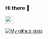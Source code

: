 <!--
Here are some ideas to get you started:

- 🔭 I’m currently working on ...
- 🌱 I’m currently learning ...
- 👯 I’m looking to collaborate on ...
- 🤔 I’m looking for help with ...
- 💬 Ask me about ...
- 📫 How to reach me: ...
- 😄 Pronouns: ...
- ⚡ Fun fact: ...
-->

### Hi there 👋

<a href="https://www.linkedin.com/in/moabu/"><img src="https://img.shields.io/badge/linkedin-%230077B5.svg?&style=for-the-badge&logo=linkedin&logoColor=white" height=25></a>

[![My github stats](https://github-readme-stats.vercel.app/api?username=moabu&count_private=true&bg_color=fff&text_color=0A2540&title_color=635BFF&hide=stars&custom_title=GitHub%20Stats)](https://github.com/moabu)

